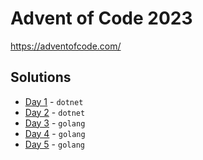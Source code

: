 # Advent of Code 2023

https://adventofcode.com/

## Solutions

- [Day 1](./days/01/README.md) - `dotnet`
- [Day 2](./days/02/README.md) - `dotnet`
- [Day 3](./days/03/README.md) - `golang`
- [Day 4](./days/04/README.md) - `golang`
- [Day 5](./days/05/README.md) - `golang`
